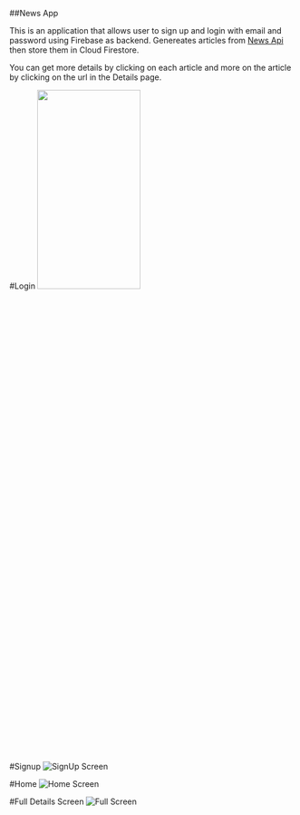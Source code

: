 ##News App

This is an application that allows user to sign up and login with email and password using Firebase as backend. Genereates articles from [News Api](https://newsapi.org/) then store them in Cloud Firestore.

You can get more details by clicking on each article and more on the article by clicking on the url in the Details page.

#Login
<img src="./login.png"  width="60%" height="30%">

#Signup
![SignUp Screen](./signup.png)

#Home
![Home Screen](./home.png)

#Full Details Screen
![Full Screen](./fullscreen.png)
